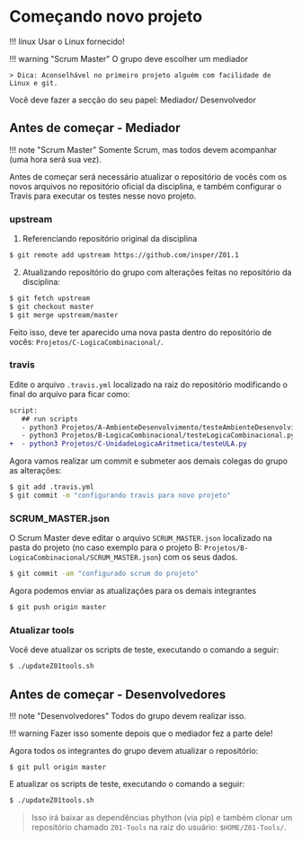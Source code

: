# Começando novo projeto

!!! linux
    Usar o Linux fornecido!

!!! warning "Scrum Master"
    O grupo deve escolher um mediador
    
    > Dica: Aconselhável no primeiro projeto alguém com facilidade de Linux e git.

Você deve fazer a secção do seu papel: Mediador/ Desenvolvedor

## Antes de começar - Mediador

!!! note "Scrum Master"
    Somente Scrum, mas todos devem acompanhar (uma hora será sua vez).

Antes de começar será necessário atualizar o repositório de vocês com os novos arquivos no repositório oficial da disciplina, e também configurar o Travis para executar os testes nesse novo projeto. 

### upstream

1. Referenciando repositório original da disciplina

```bash
$ git remote add upstream https://github.com/insper/Z01.1
```

2. Atualizando repositório do grupo com alterações feitas no repositório da disciplina:

```bash
$ git fetch upstream
$ git checkout master
$ git merge upstream/master
```

Feito isso, deve ter aparecido uma nova pasta dentro do repositório de vocês: `Projetos/C-LogicaCombinacional/`.

### travis

Edite o arquivo `.travis.yml` localizado na raiz do repositório modificando o final do arquivo para ficar como:

```diff
script:
   ## run scripts
   - python3 Projetos/A-AmbienteDesenvolvimento/testeAmbienteDesenvolvimento.py
   - python3 Projetos/B-LogicaCombinacional/testeLogicaCombinacional.py 
+  - python3 Projetos/C-UnidadeLogicaAritmetica/testeULA.py
```

Agora vamos realizar um commit e submeter aos demais colegas do grupo as alterações:

```bash
$ git add .travis.yml
$ git commit -m "configurando travis para novo projeto"
```


### SCRUM_MASTER.json

O Scrum Master deve editar o arquivo `SCRUM_MASTER.json` localizado na pasta do projeto (no caso exemplo para o projeto B: `Projetos/B-LogicaCombinacional/SCRUM_MASTER.json`) com os seus dados.

```bash
$ git commit -am "configurado scrum do projeto"
```

Agora podemos enviar as atualizações para os demais integrantes

```bash
$ git push origin master
```

### Atualizar tools

Você deve atualizar os scripts de teste, executando o comando a seguir:

```bash
$ ./updateZ01tools.sh
```

## Antes de começar - Desenvolvedores

!!! note "Desenvolvedores"
    Todos do grupo devem realizar isso.

!!! warning 
    Fazer isso somente depois que o mediador fez a parte dele!

Agora todos os integrantes do grupo devem atualizar o repositório:

```
$ git pull origin master
```

E atualizar os scripts de teste, executando o comando a seguir:

```bash
$ ./updateZ01tools.sh
```

>  Isso irá baixar as dependências phython (via pip) e também clonar um repositório chamado `Z01-Tools` na raiz do usuário: `$HOME/Z01-Tools/`.

